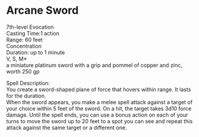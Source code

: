 # Arcane Sword
7th-level Evocation<br>
Casting Time:1 action<br>
Range: 60 feet<br>
Concentration<br>
Duration: up to 1 minute<br>
V, S, M*<br>
a miniature platinum sword with a grip and pommel of copper and zinc, worth 250 gp

Spell Description:<br>
You create a sword-shaped plane of force that hovers within range. It lasts for the duration.<br>When the sword appears, you make a melee spell attack against a target of your choice within 5 feet of the sword. On a hit, the target takes 3d10 force damage. Until the spell ends, you can use a bonus action on each of your turns to move the sword up to 20 feet to a spot you can see and repeat this attack against the same target or a different one.
